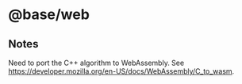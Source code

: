# @base/web

## Notes

Need to port the C++ algorithm to WebAssembly. See https://developer.mozilla.org/en-US/docs/WebAssembly/C_to_wasm.
